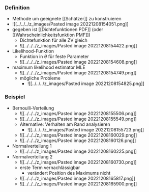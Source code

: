 ### Definition
+ Methode um geeignete [[Schätzer]] zu konstruieren
+ ![[../../../z_images/Pasted image 20221208154051.png]]
+ gegeben ist [[Dichtefunktionen PDF]] (oder [[Wahrscheinlichkeitsfunktion PMF]])
	+ Dichtefunktion für alle ZV gleich
	+ ![[../../../z_images/Pasted image 20221208154422.png]]
+ Likelihood-Funktion
	+ Funktion in $\theta$ für feste Parameter
	+ ![[../../../z_images/Pasted image 20221208154608.png]]
+ maximum likelihood estimator MLE
	+ ![[../../../z_images/Pasted image 20221208154749.png]]
	+ mögliche Probleme
		+ ![[../../../z_images/Pasted image 20221208154825.png]]

### Beispiel
+ Bernoulli-Verteilung
	+ ![[../../../z_images/Pasted image 20221208155506.png]]
	+ ![[../../../z_images/Pasted image 20221208155549.png]]
	+ Alternative: Verhalten am Rand analysieren
		+ ![[../../../z_images/Pasted image 20221208155723.png]]
	+ ![[../../../z_images/Pasted image 20221208160029.png]]
	+ ![[../../../z_images/Pasted image 20221208160126.png]]
+ Normalverteilung 1
	+ ![[../../../z_images/Pasted image 20221208160225.png]]
+ Normalverteilung 2
	+ ![[../../../z_images/Pasted image 20221208160730.png]]
	+ erste Term vernachlässigbar
		+ verändert Position des Maximums nicht
	+ ![[../../../z_images/Pasted image 20221208165817.png]]
	+ ![[../../../z_images/Pasted image 20221208165900.png]]
